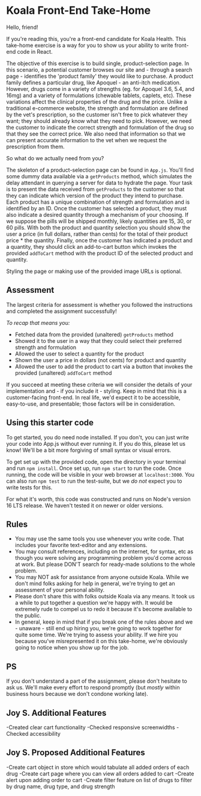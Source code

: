 # Koala Front-End Take-Home

Hello, friend!

If you're reading this, you're a front-end candidate for Koala Health. This take-home exercise is a way for you to show us your ability to write front-end code in React.

The objective of this exercise is to build single, product-selection page. In this scenario, a potential customer browses our site and - through a search page - identifies the 'product family' they would like to purchase. A product family defines a particular drug, like Apoquel - an anti-itch medication. However, drugs come in a variety of strengths (eg. for Apoquel 3.6, 5.4, and 16mg) and a variety of formulations (chewable tablets, caplets, etc). These variations affect the clinical properties of the drug and the price. Unlike a traditional e-commerce website, the strength and formulation are defined by the vet's prescription, so the customer isn't free to pick whatever they want; they should already know what they need to pick. However, we need the customer to indicate the correct strength and formulation of the drug so that they see the correct price. We also need that information so that we can present accurate information to the vet when we request the prescription from them.

So what do we actually need from you?

The skeleton of a product-selection page can be found in `App.js`. You'll find some dummy data available via a `getProducts` method, which simulates the delay attendant in querying a server for data to hydrate the page. Your task is to present the data received from `getProducts` to the customer so that they can indicate which version of the product they intend to purchase. Each product has a unique combination of strength and formulation and is identified by an ID. Once the customer has selected a product, they must also indicate a desired quantity through a mechanism of your choosing. If we suppose the pills will be shipped monthly, likely quantities are 15, 30, or 60 pills. With both the product and quantity selection you should show the user a price (in full dollars, rather than cents) for the total of their product price \* the quantity. Finally, once the customer has indicated a product and a quantity, they should click an add-to-cart button which invokes the provided `addToCart` method with the product ID of the selected product and quantity.

Styling the page or making use of the provided image URLs is optional.

## Assessment

The largest criteria for assessment is whether you followed the instructions and completed the assignment successfully!

_To recap that means you:_

- Fetched data from the provided (unaltered) `getProducts` method
- Showed it to the user in a way that they could select their preferred strength and formulation
- Allowed the user to select a quantity for the product
- Shown the user a price in dollars (not cents) for product and quantity
- Allowed the user to add the product to cart via a button that invokes the provided (unaltered) `addToCart` method

If you succeed at meeting these criteria we will consider the details of your implementation and - if you include it - styling. Keep in mind that this is a customer-facing front-end. In real life, we'd expect it to be accessible, easy-to-use, and presentable; those factors will be in consideration.

## Using this starter code

To get started, you do need node installed. If you don't, you can just write your code into App.js without ever running it. If you do this, please let us know! We'll be a bit more forgiving of small syntax or visual errors.

To get set up with the provided code, open the directory in your terminal and run `npm install`. Once set up, run `npm start` to run the code. Once running, the code will be visible in your web browser at `localhost:3000`. You can also run `npm test` to run the test-suite, but we _do not_ expect you to write tests for this.

For what it's worth, this code was constructed and runs on Node's version 16 LTS release. We haven't tested it on newer or older versions.

## Rules

- You may use the same tools you use whenever you write code. That includes your favorite text-editor and any extensions.
- You may consult references, including on the internet, for syntax, etc as though you were solving any programming problem you'd come across at work. But please DON'T search for ready-made solutions to the whole problem.
- You may NOT ask for assistance from anyone outside Koala. While we don't mind folks asking for help in general, we're trying to get an assessment of your personal ability.
- Please don't share this with folks outside Koala via any means. It took us a while to put together a question we're happy with. It would be extremely rude to compel us to redo it because it's become available to the public.
- In general, keep in mind that if you break one of the rules above and we - unaware - still end up hiring you, we're going to work together for quite some time. We're trying to assess your ability. If we hire you because you've misrepresented it on this take-home, we're obviously going to notice when you show up for the job.

## PS

If you don't understand a part of the assignment, please don't hesitate to ask us. We'll make every effort to respond promptly (but _mostly_ within business hours because we don't condone working late).

## Joy S. Additional Features

-Created clear cart functionality
-Checked responsive screenwidths
-Checked accessibility

## Joy S. Proposed Additional Features

-Create cart object in store which would tabulate all added orders of each drug
-Create cart page where you can view all orders added to cart
-Create alert upon adding order to cart
-Create filter feature on list of drugs to filter by drug name, drug type, and drug strength
